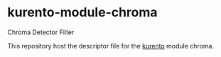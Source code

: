 kurento-module-chroma
============
Chroma Detector Filter

This repository host the descriptor file for the [kurento] module chroma.

[kurento]: http://www.kurento.org
